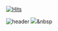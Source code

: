 [![Hits](https://hits.seeyoufarm.com/api/count/incr/badge.svg?url=https%3A%2F%2Fgithub.com%2Fjeongseongeoop&count_bg=%231FAA55&title_bg=%2355D162&icon=tumblr.svg&icon_color=%23E7E7E7&title=hits&edge_flat=false)](https://hits.seeyoufarm.com)
<!--
**jeongseongeoop/jeongseongeoop** is a ✨ _special_ ✨ repository because its `README.md` (this file) appears on your GitHub profile.

Here are some ideas to get you started:
-->



![header](https://capsule-render.vercel.app/api?type=waving&color=random&height=300&section=header&text=seongeop%20edit&fontSize=40)
<img src="https://img.shields.io/badge/000000?style=flat-square&logo=simpleicons에서_아이콘이름&logoColor=white"/></a>&nbsp 
